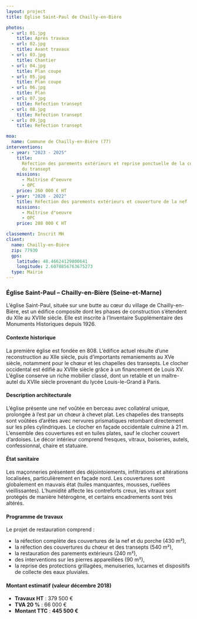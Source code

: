 ```yaml
---
layout: project
title: Église Saint-Paul de Chailly-en-Bière

photos:
  - url: 01.jpg
    title: Après travaux
  - url: 02.jpg
    title: Avant travaux
  - url: 03.jpg
    title: Chantier
  - url: 04.jpg
    title: Plan coupe
  - url: 05.jpg
    title: Plan coupe
  - url: 06.jpg
    title: Plan
  - url: 07.jpg
    title: Refection transept
  - url: 08.jpg
    title: Refection transept
  - url: 09.jpg
    title: Refection transept

moa:
  name: Commune de Chailly-en-Bière (77)
interventions:
  - year: "2023 - 2025"
    title:
      Réfection des parements extérieurs et reprise ponctuelle de la couverture
      du transept
    missions:
      - Maîtrise d"oeuvre
      - OPC
    price: 260 000 € HT
  - year: "2020 - 2022"
    title: Réfection des parements extérieurs et couverture de la nef
    missions:
      - Maîtrise d"oeuvre
      - OPC
    price: 288 000 € HT

classement: Inscrit MH
client:
  name: Chailly-en-Bière
  zip: 77930
  gps:
    latitude: 48.46624129800641
    longitude: 2.6078856763675273
  type: Mairie
---
```


### Église Saint-Paul – Chailly-en-Bière (Seine-et-Marne)

L’église Saint-Paul, située sur une butte au cœur du village de
Chailly-en-Bière, est un édifice composite dont les phases de construction
s’étendent du XIIe au XVIIIe siècle. Elle est inscrite à l’Inventaire
Supplémentaire des Monuments Historiques depuis 1926.

#### Contexte historique

La première église est fondée en 808. L’édifice actuel résulte d’une
reconstruction au XIIe siècle, puis d’importants remaniements au XVe siècle,
notamment pour le chœur et les chapelles des transepts. Le clocher occidental
est édifié au XVIIIe siècle grâce à un financement de Louis XV. L’église
conserve un riche mobilier classé, dont un retable et un maître-autel du XVIIe
siècle provenant du lycée Louis-le-Grand à Paris.

#### Description architecturale

L’église présente une nef voûtée en berceau avec collatéral unique, prolongée à
l’est par un chœur à chevet plat. Les chapelles des transepts sont voûtées
d’arêtes avec nervures prismatiques retombant directement sur les piles
cylindriques. Le clocher en façade occidentale culmine à 21 m. L’ensemble des
couvertures est en tuiles plates, sauf le clocher couvert d’ardoises. Le décor
intérieur comprend fresques, vitraux, boiseries, autels, confessionnal, chaire
et statuaire.

#### État sanitaire

Les maçonneries présentent des déjointoiements, infiltrations et altérations
localisées, particulièrement en façade nord. Les couvertures sont globalement en
mauvais état (tuiles manquantes, mousses, ruellées vieillissantes). L’humidité
affecte les contreforts creux, les vitraux sont protégés de manière hétérogène,
et certains encadrements sont très altérés.

#### Programme de travaux

Le projet de restauration comprend :

- la réfection complète des couvertures de la nef et du porche (430 m²),
- la réfection des couvertures du chœur et des transepts (540 m²),
- la restauration des parements extérieurs (240 m²),
- des interventions sur les pierres appareillées (90 m²),
- la reprise des protections grillagées, menuiseries, lucarnes et dispositifs de
  collecte des eaux pluviales.

#### Montant estimatif (valeur décembre 2018)

- **Travaux HT** : 379 500 €
- **TVA 20 %** : 66 000 €
- **Montant TTC** : **445 500 €**
